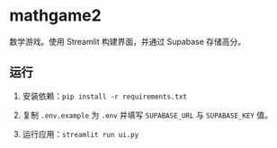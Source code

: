 # mathgame2

数学游戏。使用 Streamlit 构建界面，并通过 Supabase 存储高分。

## 运行
1. 安装依赖：`pip install -r requirements.txt`
2. 复制 `.env.example` 为 `.env` 并填写 `SUPABASE_URL` 与 `SUPABASE_KEY` 值。

3. 运行应用：`streamlit run ui.py`
